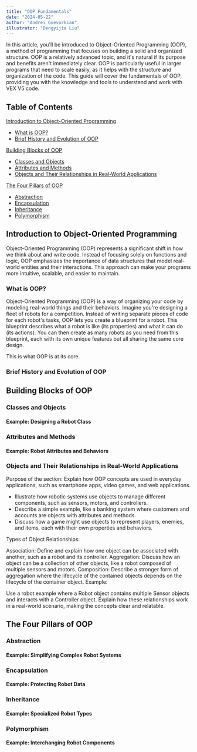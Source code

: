 ```yaml
---
title: "OOP Fundamentals"
date: "2024-05-22"
author: "Andrei Guevorkian"
illustrator: "Dengyijia Liu"
---
```


In this article, you'll be introduced to Object-Oriented Programming (OOP), a method of programming that focuses on building a solid and organized structure. OOP is a relatively advanced topic, and it's natural if its purpose and benefits aren't immediately clear. OOP is particularly useful in larger programs that need to scale easily, as it helps with the structure and organization of the code. This guide will cover the fundamentals of OOP, providing you with the knowledge and tools to understand and work with VEX V5 code.

## Table of Contents

[Introduction to Object-Oriented Programming](#introduction-to-object-oriented-programming)

- [What is OOP?](#what-is-oop)
- [Brief History and Evolution of OOP](#brief-history-and-evolution-of-oop)

[Building Blocks of OOP](#building-blocks-of-oop)

- [Classes and Objects](#classes-and-objects)
- [Attributes and Methods](#attributes-and-methods)
- [Objects and Their Relationships in Real-World Applications](#objects-and-their-relationships-in-real-world-applications)

[The Four Pillars of OOP](#the-four-pillars-of-oop)

- [Abstraction](#abstraction)
- [Encapsulation](#encapsulation)
- [Inheritance](#inheritance)
- [Polymorphism](#polymorphism)

## Introduction to Object-Oriented Programming

Object-Oriented Programming (OOP) represents a significant shift in how we think about and write code. Instead of focusing solely on functions and logic, OOP emphasizes the importance of data structures that model real-world entities and their interactions. This approach can make your programs more intuitive, scalable, and easier to maintain.

### What is OOP?

Object-Oriented Programming (OOP) is a way of organizing your code by modeling real-world things and their behaviors. Imagine you're designing a fleet of robots for a competition. Instead of writing separate pieces of code for each robot's tasks, OOP lets you create a blueprint for a robot. This blueprint describes what a robot is like (its properties) and what it can do (its actions). You can then create as many robots as you need from this blueprint, each with its own unique features but all sharing the same core design.

This is what OOP is at its core.

### Brief History and Evolution of OOP

## Building Blocks of OOP

### Classes and Objects

#### Example: Designing a Robot Class

### Attributes and Methods

#### Example: Robot Attributes and Behaviors

### Objects and Their Relationships in Real-World Applications

Purpose of the section: Explain how OOP concepts are used in everyday applications, such as smartphone apps, video games, and web applications.

- Illustrate how robotic systems use objects to manage different components, such as sensors, motors, and controllers.
- Describe a simple example, like a banking system where customers and accounts are objects with attributes and methods.
- Discuss how a game might use objects to represent players, enemies, and items, each with their own properties and behaviors.

Types of Object Relationships:

Association: Define and explain how one object can be associated with another, such as a robot and its controller.
Aggregation: Discuss how an object can be a collection of other objects, like a robot composed of multiple sensors and motors.
Composition: Describe a stronger form of aggregation where the lifecycle of the contained objects depends on the lifecycle of the container object.
Example:

Use a robot example where a Robot object contains multiple Sensor objects and interacts with a Controller object. Explain how these relationships work in a real-world scenario, making the concepts clear and relatable.

## The Four Pillars of OOP

### Abstraction

#### Example: Simplifying Complex Robot Systems

### Encapsulation

#### Example: Protecting Robot Data

### Inheritance

#### Example: Specialized Robot Types

### Polymorphism

#### Example: Interchanging Robot Components
